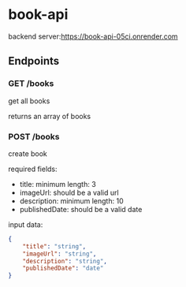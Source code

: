 # book-api
backend server:https://book-api-05ci.onrender.com
## Endpoints

### GET /books
 get all books
 
 returns an array of books


### POST /books
create book

required fields:
- title:
    minimum length: 3    
- imageUrl:
    should be a valid url
- description:
    minimum length: 10
- publishedDate:
    should be a valid date

input data:

```json
{
    "title": "string",
    "imageUrl": "string",
    "description": "string",
    "publishedDate": "date"
}

```